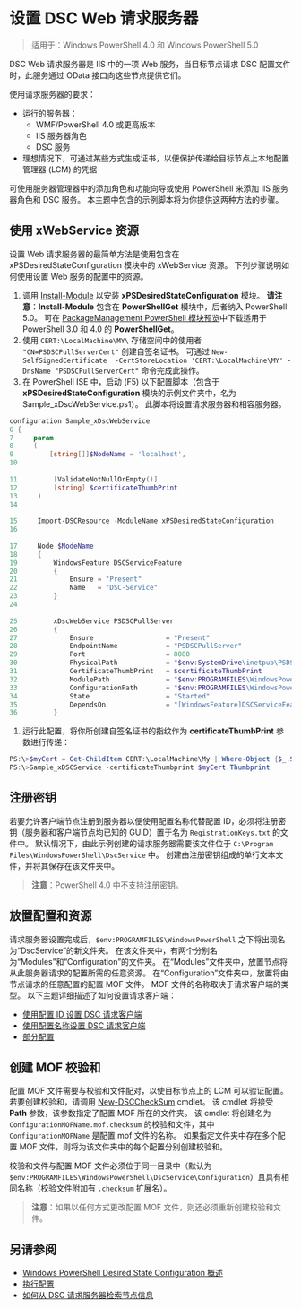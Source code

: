 # 设置 DSC Web 请求服务器

> 适用于：Windows PowerShell 4.0 和 Windows PowerShell 5.0

DSC Web 请求服务器是 IIS 中的一项 Web 服务，当目标节点请求 DSC 配置文件时，此服务通过 OData 接口向这些节点提供它们。

使用请求服务器的要求：

* 运行的服务器：
  - WMF/PowerShell 4.0 或更高版本
  - IIS 服务器角色
  - DSC 服务
* 理想情况下，可通过某些方式生成证书，以便保护传递给目标节点上本地配置管理器 (LCM) 的凭据

可使用服务器管理器中的添加角色和功能向导或使用 PowerShell 来添加 IIS 服务器角色和 DSC 服务。 本主题中包含的示例脚本将为你提供这两种方法的步骤。

## 使用 xWebService 资源
设置 Web 请求服务器的最简单方法是使用包含在 xPSDesiredStateConfiguration 模块中的 xWebService 资源。 下列步骤说明如何使用设置 Web 服务的配置中的资源。

1. 调用 [Install-Module](https://technet.microsoft.com/en-us/library/dn807162.aspx) 以安装 **xPSDesiredStateConfiguration** 模块。 **请注意**：**Install-Module** 包含在 **PowerShellGet** 模块中，后者纳入 PowerShell 5.0。 可在 [PackageManagement PowerShell 模块预览](https://www.microsoft.com/en-us/download/details.aspx?id=49186)中下载适用于 PowerShell 3.0 和 4.0 的 **PowerShellGet**。 
1. 使用 `CERT:\LocalMachine\MY\` 存储空间中的使用者 `"CN=PSDSCPullServerCert"` 创建自签名证书。 可通过 `New-SelfSignedCertificate  -CertStoreLocation 'CERT:\LocalMachine\MY' -DnsName "PSDSCPullServerCert"` 命令完成此操作。
1. 在 PowerShell ISE 中，启动 (F5) 以下配置脚本（包含于 **xPSDesiredStateConfiguration** 模块的示例文件夹中，名为 Sample_xDscWebService.ps1）。 此脚本将设置请求服务器和相容服务器。
  
```powershell
configuration Sample_xDscWebService 
6 { 
7     param  
8     ( 
9         [string[]]$NodeName = 'localhost', 
10 
 
11         [ValidateNotNullOrEmpty()] 
12         [string] $certificateThumbPrint 
13     ) 
14 
 
15     Import-DSCResource -ModuleName xPSDesiredStateConfiguration 
16 
 
17     Node $NodeName 
18     { 
19         WindowsFeature DSCServiceFeature 
20         { 
21             Ensure = "Present" 
22             Name   = "DSC-Service"             
23         } 
24 
 
25         xDscWebService PSDSCPullServer 
26         { 
27             Ensure                  = "Present" 
28             EndpointName            = "PSDSCPullServer" 
29             Port                    = 8080 
30             PhysicalPath            = "$env:SystemDrive\inetpub\PSDSCPullServer" 
31             CertificateThumbPrint   = $certificateThumbPrint          
32             ModulePath              = "$env:PROGRAMFILES\WindowsPowerShell\DscService\Modules" 
33             ConfigurationPath       = "$env:PROGRAMFILES\WindowsPowerShell\DscService\Configuration"             
34             State                   = "Started" 
35             DependsOn               = "[WindowsFeature]DSCServiceFeature"                         
36         } 
```

1. 运行此配置，将你所创建自签名证书的指纹作为 **certificateThumbPrint** 参数进行传递：

```powershell
PS:\>$myCert = Get-ChildItem CERT:\LocalMachine\My | Where-Object {$_.Subject -eq 'CN=PSDSCPullServerCert'}
PS:\>Sample_xDSCService -certificateThumbprint $myCert.Thumbprint 
```

## 注册密钥
若要允许客户端节点注册到服务器以便使用配置名称代替配置 ID，必须将注册密钥（服务器和客户端节点均已知的 GUID）置于名为 `RegistrationKeys.txt` 的文件中。 默认情况下，由此示例创建的请求服务器需要该文件位于 `C:\Program Files\WindowsPowerShell\DscService` 中。 创建由注册密钥组成的单行文本文件，并将其保存在该文件夹中。
> **注意**：PowerShell 4.0 中不支持注册密钥。 

## 放置配置和资源
请求服务器设置完成后，`$env:PROGRAMFILES\WindowsPowerShell` 之下将出现名为“DscService”的新文件夹。 在该文件夹中，有两个分别名为“Modules”和“Configuration”的文件夹。 在“Modules”文件夹中，放置节点将从此服务器请求的配置所需的任意资源。 在“Configuration”文件夹中，放置将由节点请求的任意配置的配置 MOF 文件。 MOF 文件的名称取决于请求客户端的类型。 以下主题详细描述了如何设置请求客户端：

* [使用配置 ID 设置 DSC 请求客户端](pullClientConfigID.md)
* [使用配置名称设置 DSC 请求客户端](pullClientConfigNames.md)
* [部分配置](partialConfigs.md)

## 创建 MOF 校验和
配置 MOF 文件需要与校验和文件配对，以使目标节点上的 LCM 可以验证配置。 若要创建校验和，请调用 [New-DSCCheckSum](https://technet.microsoft.com/en-us/library/dn521622.aspx) cmdlet。 该 cmdlet 将接受 **Path** 参数，该参数指定了配置 MOF 所在的文件夹。 该 cmdlet 将创建名为 `ConfigurationMOFName.mof.checksum` 的校验和文件，其中 `ConfigurationMOFName` 是配置 mof 文件的名称。 如果指定文件夹中存在多个配置 MOF 文件，则将为该文件夹中的每个配置分别创建校验和。

校验和文件与配置 MOF 文件必须位于同一目录中（默认为 `$env:PROGRAMFILES\WindowsPowerShell\DscService\Configuration`）且具有相同名称（校验文件附加有 `.checksum` 扩展名）。

>**注意**：如果以任何方式更改配置 MOF 文件，则还必须重新创建校验和文件。

## 另请参阅
* [Windows PowerShell Desired State Configuration 概述](overview.md)
* [执行配置](enactingConfigurations.md)
* [如何从 DSC 请求服务器检索节点信息](retrieveNodeInfo.md)


<!--HONumber=Mar16_HO1-->


